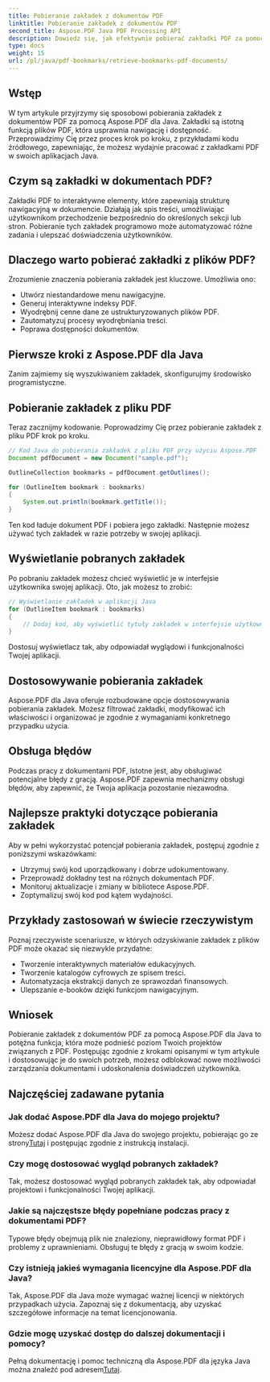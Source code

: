```yaml
---
title: Pobieranie zakładek z dokumentów PDF
linktitle: Pobieranie zakładek z dokumentów PDF
second_title: Aspose.PDF Java PDF Processing API
description: Dowiedz się, jak efektywnie pobierać zakładki PDF za pomocą Aspose.PDF dla Java, korzystając z tego kompleksowego przewodnika.
type: docs
weight: 15
url: /pl/java/pdf-bookmarks/retrieve-bookmarks-pdf-documents/
---
```


## Wstęp

W tym artykule przyjrzymy się sposobowi pobierania zakładek z dokumentów PDF za pomocą Aspose.PDF dla Java. Zakładki są istotną funkcją plików PDF, która usprawnia nawigację i dostępność. Przeprowadzimy Cię przez proces krok po kroku, z przykładami kodu źródłowego, zapewniając, że możesz wydajnie pracować z zakładkami PDF w swoich aplikacjach Java.

## Czym są zakładki w dokumentach PDF?

Zakładki PDF to interaktywne elementy, które zapewniają strukturę nawigacyjną w dokumencie. Działają jak spis treści, umożliwiając użytkownikom przechodzenie bezpośrednio do określonych sekcji lub stron. Pobieranie tych zakładek programowo może automatyzować różne zadania i ulepszać doświadczenia użytkowników.

## Dlaczego warto pobierać zakładki z plików PDF?

Zrozumienie znaczenia pobierania zakładek jest kluczowe. Umożliwia ono:

- Utwórz niestandardowe menu nawigacyjne.
- Generuj interaktywne indeksy PDF.
- Wyodrębnij cenne dane ze ustrukturyzowanych plików PDF.
- Zautomatyzuj procesy wyodrębniania treści.
- Poprawa dostępności dokumentów.

## Pierwsze kroki z Aspose.PDF dla Java

Zanim zajmiemy się wyszukiwaniem zakładek, skonfigurujmy środowisko programistyczne.

## Pobieranie zakładek z pliku PDF

Teraz zacznijmy kodowanie. Poprowadzimy Cię przez pobieranie zakładek z pliku PDF krok po kroku.

```java
// Kod Java do pobierania zakładek z pliku PDF przy użyciu Aspose.PDF
Document pdfDocument = new Document("sample.pdf");

OutlineCollection bookmarks = pdfDocument.getOutlines();

for (OutlineItem bookmark : bookmarks)
{
    System.out.println(bookmark.getTitle());
}
```

Ten kod ładuje dokument PDF i pobiera jego zakładki. Następnie możesz używać tych zakładek w razie potrzeby w swojej aplikacji.

## Wyświetlanie pobranych zakładek

Po pobraniu zakładek możesz chcieć wyświetlić je w interfejsie użytkownika swojej aplikacji. Oto, jak możesz to zrobić:

```java
// Wyświetlanie zakładek w aplikacji Java
for (OutlineItem bookmark : bookmarks)
{
    // Dodaj kod, aby wyświetlić tytuły zakładek w interfejsie użytkownika
}
```

Dostosuj wyświetlacz tak, aby odpowiadał wyglądowi i funkcjonalności Twojej aplikacji.

## Dostosowywanie pobierania zakładek

Aspose.PDF dla Java oferuje rozbudowane opcje dostosowywania pobierania zakładek. Możesz filtrować zakładki, modyfikować ich właściwości i organizować je zgodnie z wymaganiami konkretnego przypadku użycia.

## Obsługa błędów

Podczas pracy z dokumentami PDF, istotne jest, aby obsługiwać potencjalne błędy z gracją. Aspose.PDF zapewnia mechanizmy obsługi błędów, aby zapewnić, że Twoja aplikacja pozostanie niezawodna.

## Najlepsze praktyki dotyczące pobierania zakładek

Aby w pełni wykorzystać potencjał pobierania zakładek, postępuj zgodnie z poniższymi wskazówkami:

- Utrzymuj swój kod uporządkowany i dobrze udokumentowany.
- Przeprowadź dokładny test na różnych dokumentach PDF.
- Monitoruj aktualizacje i zmiany w bibliotece Aspose.PDF.
- Zoptymalizuj swój kod pod kątem wydajności.

## Przykłady zastosowań w świecie rzeczywistym

Poznaj rzeczywiste scenariusze, w których odzyskiwanie zakładek z plików PDF może okazać się niezwykle przydatne:

- Tworzenie interaktywnych materiałów edukacyjnych.
- Tworzenie katalogów cyfrowych ze spisem treści.
- Automatyzacja ekstrakcji danych ze sprawozdań finansowych.
- Ulepszanie e-booków dzięki funkcjom nawigacyjnym.

## Wniosek

Pobieranie zakładek z dokumentów PDF za pomocą Aspose.PDF dla Java to potężna funkcja, która może podnieść poziom Twoich projektów związanych z PDF. Postępując zgodnie z krokami opisanymi w tym artykule i dostosowując je do swoich potrzeb, możesz odblokować nowe możliwości zarządzania dokumentami i udoskonalenia doświadczeń użytkownika.

## Najczęściej zadawane pytania

### Jak dodać Aspose.PDF dla Java do mojego projektu?

 Możesz dodać Aspose.PDF dla Java do swojego projektu, pobierając go ze strony[Tutaj](https://releases.aspose.com/pdf/java/) i postępując zgodnie z instrukcją instalacji.

### Czy mogę dostosować wygląd pobranych zakładek?

Tak, możesz dostosować wygląd pobranych zakładek tak, aby odpowiadał projektowi i funkcjonalności Twojej aplikacji.

### Jakie są najczęstsze błędy popełniane podczas pracy z dokumentami PDF?

Typowe błędy obejmują plik nie znaleziony, nieprawidłowy format PDF i problemy z uprawnieniami. Obsługuj te błędy z gracją w swoim kodzie.

### Czy istnieją jakieś wymagania licencyjne dla Aspose.PDF dla Java?

Tak, Aspose.PDF dla Java może wymagać ważnej licencji w niektórych przypadkach użycia. Zapoznaj się z dokumentacją, aby uzyskać szczegółowe informacje na temat licencjonowania.

### Gdzie mogę uzyskać dostęp do dalszej dokumentacji i pomocy?

 Pełną dokumentację i pomoc techniczną dla Aspose.PDF dla języka Java można znaleźć pod adresem[Tutaj](https://reference.aspose.com/pdf/java/).